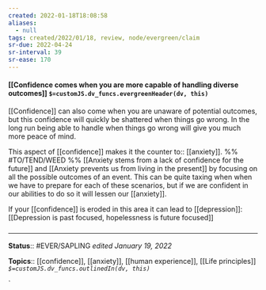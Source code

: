 ```yaml
---
created: 2022-01-18T18:08:58 
aliases:
  - null
tags: created/2022/01/18, review, node/evergreen/claim
sr-due: 2022-04-24
sr-interval: 39
sr-ease: 170
---
```


#### [[Confidence comes when you are more capable of handling diverse outcomes]] `$=customJS.dv_funcs.evergreenHeader(dv, this)`

[[Confidence]] can also come when you are unaware of potential outcomes, but this confidence will quickly be shattered when things go wrong. In the long run being able to handle when things go wrong will give you much more peace of mind. 

This aspect of [[confidence]] makes it the 
counter to:: [[anxiety]].
%% #TO/TEND/WEED %%
[[Anxiety stems from a lack of confidence for the future]] and
[[Anxiety prevents us from living in the present]] by focusing on all the possible outcomes of an event.
This can be quite taxing when when we have to prepare for each of these scenarios,
but if we are confident in our abilities to do so it will lessen our [[anxiety]].


If your [[confidence]] is eroded in this area it can lead to [[depression]]:
[[Depression is past focused, hopelessness is future focused]]

### <hr class="footnote"/>

**Status**:: #EVER/SAPLING 
*edited January 19, 2022*

**Topics**:: [[confidence]], [[anxiety]], [[human experience]], [[Life principles]]
*`$=customJS.dv_funcs.outlinedIn(dv, this)`*

`

